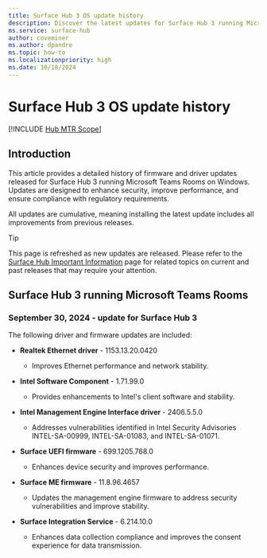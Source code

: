 ```yaml
---
title: Surface Hub 3 OS update history
description: Discover the latest updates for Surface Hub 3 running Microsoft Teams Rooms, focusing on security, performance, and compliance improvements. 
ms.service: surface-hub
author: coveminer
ms.author: dpandre
ms.topic: how-to
ms.localizationpriority: high
ms.date: 10/18/2024
---
```


# Surface Hub 3 OS update history

[!INCLUDE [Hub MTR Scope](includes/hub-mtr-scope.md)]

## Introduction

This article provides a detailed history of firmware and driver updates released for Surface Hub 3 running Microsoft Teams Rooms on Windows. Updates are designed to enhance security, improve performance, and ensure compliance with regulatory requirements. 

All updates are cumulative, meaning installing the latest update  includes all improvements from previous releases.

> [!TIP]
> This page is refreshed as new updates are released. Please refer to the [Surface Hub Important Information](https://support.microsoft.com/products/surface-devices/surface-hub) page for related topics on current and past releases that may require your attention.

## Surface Hub 3 running Microsoft Teams Rooms

### September 30, 2024 - update for Surface Hub 3

The following driver and firmware updates are included:

* **Realtek Ethernet driver** - 1153.13.20.0420  
  * Improves Ethernet performance and network stability.

* **Intel Software Component** - 1.71.99.0  
  * Provides enhancements to Intel's client software and stability.

* **Intel Management Engine Interface driver** - 2406.5.5.0  
  * Addresses vulnerabilities identified in Intel Security Advisories INTEL-SA-00999, INTEL-SA-01083, and INTEL-SA-01071.

* **Surface UEFI firmware** - 699.1205.768.0  
  * Enhances device security and improves performance.

* **Surface ME firmware** - 11.8.96.4657  
  * Updates the management engine firmware to address security vulnerabilities and improve stability.

* **Surface Integration Service** - 6.214.10.0  
  * Enhances data collection compliance and improves the consent experience for data transmission.
